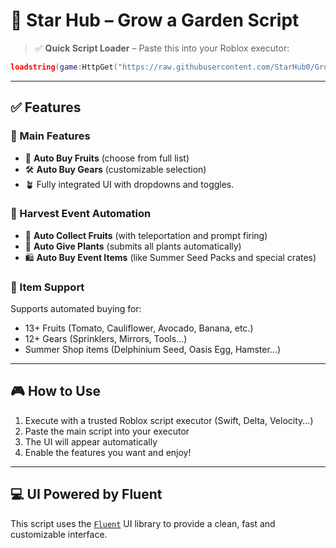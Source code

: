 # 🌟 Star Hub – Grow a Garden Script

> ✅ **Quick Script Loader** – Paste this into your Roblox executor:

```lua
loadstring(game:HttpGet("https://raw.githubusercontent.com/StarHub0/Grow-a-Garden-Script-Hub/refs/heads/main/main.lua", true))()
```

---

## ✅ Features

### 🔧 Main Features
- 🌿 **Auto Buy Fruits** (choose from full list)
- 🛠️ **Auto Buy Gears** (customizable selection)
- 🪴 Fully integrated UI with dropdowns and toggles.

### 🍉 Harvest Event Automation
- 🚀 **Auto Collect Fruits** (with teleportation and prompt firing)
- 🎁 **Auto Give Plants** (submits all plants automatically)
- 🛍️ **Auto Buy Event Items** (like Summer Seed Packs and special crates)

### 🛒 Item Support
Supports automated buying for:
- 13+ Fruits (Tomato, Cauliflower, Avocado, Banana, etc.)
- 12+ Gears (Sprinklers, Mirrors, Tools...)
- Summer Shop items (Delphinium Seed, Oasis Egg, Hamster...)

---

## 🎮 How to Use

1. Execute with a trusted Roblox script executor (Swift, Delta, Velocity...)
2. Paste the main script into your executor
3. The UI will appear automatically
4. Enable the features you want and enjoy!

---

## 💻 UI Powered by Fluent

This script uses the [`Fluent`](https://github.com/dawid-scripts/Fluent) UI library to provide a clean, fast and customizable interface.
